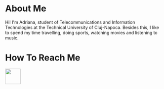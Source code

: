 # About Me
<p>Hi! I'm Adriana, student of  Telecommunications and Information Technologies at the Technical University of Cluj-Napoca. Besides this, I like to spend my time travelling, doing sports, watching movies and listening to music.</p>

# How To Reach Me

<a href="https://www.facebook.com/adriana.stecalovici">
  <img src="Facebook-logo.jpg" width="50px" ></a>

